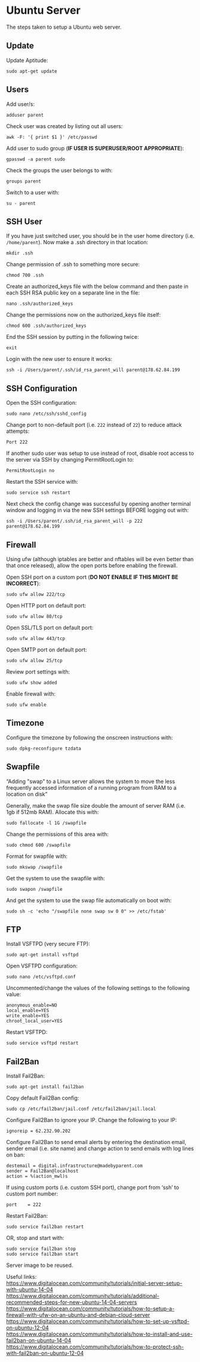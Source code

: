 Ubuntu Server
=============
The steps taken to setup a Ubuntu web server.

Update
------
Update Aptitude:
```
sudo apt-get update
```

Users
-----
Add user/s:
```
adduser parent
```

Check user was created by listing out all users:
```
awk -F: '{ print $1 }' /etc/passwd
```

Add user to sudo group (**IF USER IS SUPERUSER/ROOT APPROPRIATE**):
```
gpasswd -a parent sudo
```

Check the groups the user belongs to with:
```
groups parent
```

Switch to a user with:
```
su - parent
```

SSH User
--------
If you have just switched user, you should be in the user home directory (i.e. `/home/parent`). Now make a .ssh directory in that location:
```
mkdir .ssh
```

Change permission of .ssh to something more secure:
```
chmod 700 .ssh
```

Create an authorized_keys file with the below command and then paste in each SSH RSA public key on a separate line in the file:
```
nano .ssh/authorized_keys
```

Change the permissions now on the authorized_keys file itself:
```
chmod 600 .ssh/authorized_keys
```

End the SSH session by putting in the following twice:
```
exit
```

Login with the new user to ensure it works:
```
ssh -i /Users/parent/.ssh/id_rsa_parent_will parent@178.62.84.199
```

SSH Configuration
-----------------
Open the SSH configuration:
```
sudo nano /etc/ssh/sshd_config
```

Change port to non-default port (i.e. `222` instead of `22`) to reduce attack attempts:
```
Port 222
```

If another sudo user was setup to use instead of root, disable root access to the server via SSH by changing PermitRootLogin to:
```
PermitRootLogin no
```

Restart the SSH service with:
```
sudo service ssh restart
```

Next check the config change was successful by opening another terminal window and logging in via the new SSH settings BEFORE logging out with:
```
ssh -i /Users/parent/.ssh/id_rsa_parent_will -p 222 parent@178.62.84.199
```

Firewall
--------
Using ufw (although iptables are better and nftables will be even better than that once released), allow the open ports before enabling the firewall. 

Open SSH port on a custom port (**DO NOT ENABLE IF THIS MIGHT BE INCORRECT**):
```
sudo ufw allow 222/tcp
```

Open HTTP port on default port:
```
sudo ufw allow 80/tcp
```

Open SSL/TLS port on default port:
```
sudo ufw allow 443/tcp
```

Open SMTP port on default port:
```
sudo ufw allow 25/tcp
```

Review port settings with:
```
sudo ufw show added
```

Enable firewall with:
```
sudo ufw enable
```

Timezone
--------
Configure the timezone by following the onscreen instructions with:
```
sudo dpkg-reconfigure tzdata
```

Swapfile
--------
“Adding "swap" to a Linux server allows the system to move the less frequently accessed information of a running program from RAM to a location on disk”

Generally, make the swap file size double the amount of server RAM (i.e. 1gb if 512mb RAM). Allocate this with:
```
sudo fallocate -l 1G /swapfile
```

Change the permissions of this area with:
```
sudo chmod 600 /swapfile
```

Format for swapfile with:
```
sudo mkswap /swapfile
```

Get the system to use the swapfile with:
```
sudo swapon /swapfile
```

And get the system to use the swap file automatically on boot with:
```
sudo sh -c 'echo "/swapfile none swap sw 0 0" >> /etc/fstab'
```

FTP
---
Install VSFTPD (very secure FTP):
```
sudo apt-get install vsftpd
```

Open VSFTPD configuration:
```
sudo nano /etc/vsftpd.conf
```

Uncommented/change the values of the following settings to the following value:
```
anonymous_enable=NO
local_enable=YES
write_enable=YES
chroot_local_user=YES
```

Restart VSFTPD:
```
sudo service vsftpd restart
```

Fail2Ban
--------
Install Fail2Ban:
```
sudo apt-get install fail2ban
```

Copy default Fail2Ban config:
```
sudo cp /etc/fail2ban/jail.conf /etc/fail2ban/jail.local
```

Configure Fail2Ban to ignore your IP. Change the following to your IP:
```
ignoreip = 62.232.90.202
```

Configure Fail2Ban to send email alerts by entering the destination email, sender email (i.e. site name) and change action to send emails with log lines on ban:
```
destemail = digital.infrastructure@madebyparent.com
sender = Fail2Ban@localhost
action = %(action_mwl)s
```

If using custom ports (i.e. custom SSH port), change port from ‘ssh’ to custom port number:
```
port    = 222
```

Restart Fail2Ban:
```
sudo service fail2ban restart
```

OR, stop and start with:
```
sudo service fail2ban stop
sudo service fail2ban start
```

Server image to be reused.

Useful links:  
https://www.digitalocean.com/community/tutorials/initial-server-setup-with-ubuntu-14-04  
https://www.digitalocean.com/community/tutorials/additional-recommended-steps-for-new-ubuntu-14-04-servers  
https://www.digitalocean.com/community/tutorials/how-to-setup-a-firewall-with-ufw-on-an-ubuntu-and-debian-cloud-server  
https://www.digitalocean.com/community/tutorials/how-to-set-up-vsftpd-on-ubuntu-12-04  
https://www.digitalocean.com/community/tutorials/how-to-install-and-use-fail2ban-on-ubuntu-14-04  
https://www.digitalocean.com/community/tutorials/how-to-protect-ssh-with-fail2ban-on-ubuntu-12-04  